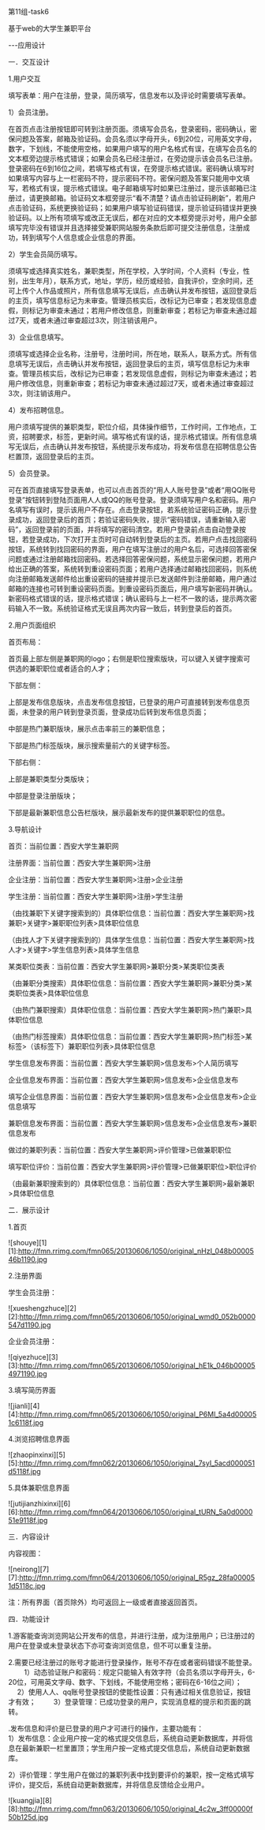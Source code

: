 第11组-task6

基于web的大学生兼职平台

---应用设计

一．交互设计

1.用户交互

填写表单：用户在注册，登录，简历填写，信息发布以及评论时需要填写表单。

1）会员注册。

在首页点击注册按钮即可转到注册页面。须填写会员名，登录密码，密码确认，密保问题及答案，邮箱及验证码。会员名须以字母开头，6到20位，可用英文字母，数字，下划线，不能使用空格，如果用户填写的用户名格式有误，在填写会员名的文本框旁边提示格式错误；如果会员名已经注册过，在旁边提示该会员名已注册。登录密码在6到16位之间，若填写格式有误，在旁提示格式错误。密码确认填写时如果填写内容与上一栏密码不符，提示密码不符。密保问题及答案只能用中文填写，若格式有误，提示格式错误。电子邮箱填写时如果已注册过，提示该邮箱已注册过，请更换邮箱。验证码文本框旁提示“看不清楚？请点击验证码刷新”，若用户点击验证码，系统更换验证码；如果用户填写验证码错误，提示验证码错误并更换验证码。以上所有项填写或改正无误后，都在对应的文本框旁提示对号，用户全部填写完毕没有错误并且选择接受兼职网站服务条款后即可提交注册信息，注册成功，转到填写个人信息或企业信息的界面。

2）学生会员简历填写。

须填写或选择真实姓名，兼职类型，所在学校，入学时间，个人资料（专业，性别，出生年月），联系方式，地址，学历，经历或经验，自我评价，空余时间，还可上传个人作品或照片，所有信息填写无误后，点击确认并发布按钮，返回登录后的主页，填写信息标记为未审查。管理员核实后，改标记为已审查；若发现信息虚假，则标记为审查未通过；若用户修改信息，则重新审查；若标记为审查未通过超过7天，或者未通过审查超过3次，则注销该用户。

3）企业信息填写。

须填写或选择企业名称，注册号，注册时间，所在地，联系人，联系方式。所有信息填写无误后，点击确认并发布按钮，返回登录后的主页，填写信息标记为未审查。管理员核实后，改标记为已审查；若发现信息虚假，则标记为审查未通过；若用户修改信息，则重新审查；若标记为审查未通过超过7天，或者未通过审查超过3次，则注销该用户。

4）发布招聘信息。

用户须填写提供的兼职类型，职位介绍，具体操作细节，工作时间，工作地点，工资，招聘要求，标签，更新时间。填写格式有误的话，提示格式错误。所有信息填写无误后，点击确认并发布按钮，系统提示发布成功，将发布信息在招聘信息公告栏置顶，返回登录后的主页。

5）会员登录。

可在首页直接填写登录表单，也可以点击首页的“用人人账号登录”或者“用QQ账号登录”按钮转到登陆页面用人人或QQ的账号登录。登录须填写用户名和密码。用户名填写有误时，提示该用户不存在。点击登录按钮，若系统验证密码正确，提示登录成功，返回登录后的首页；若验证密码失败，提示“密码错误，请重新输入密码”，返回登录前的页面，并将填写的密码清空。若用户登录前点击自动登录按钮，若登录成功，下次打开主页时可自动转到登录后的主页。若用户点击找回密码按钮，系统转到找回密码的界面，用户在填写注册过的用户名后，可选择回答密保问题或通过注册邮箱找回密码。若选择回答密保问题，系统显示密保问题，若用户给出正确的答案，系统转到重设密码页面；若用户选择通过邮箱找回密码，则系统向注册邮箱发送邮件给出重设密码的链接并提示已发送邮件到注册邮箱，用户通过邮箱的连接也可转到重设密码页面。到重设密码页面后，用户填写新密码并确认。新密码格式错误的话，提示格式错误；确认密码与上一栏不一致的话，提示两次密码输入不一致。系统验证格式无误且两次内容一致后，转到登录后的首页。

2.用户页面组织

首页布局：

首页最上部左侧是兼职网的logo；右侧是职位搜索版块，可以键入关键字搜索可供选的兼职职位或者适合的人才；

下部左侧：

上部是发布信息版块，点击发布信息按钮，已登录的用户可直接转到发布信息页面，未登录的用户转到登录页面，登录成功后转到发布信息页面；
          
中部是热门兼职版块，展示点击率前三的兼职信息；
          
下部是热门标签版块，展示搜索量前六的关键字标签。

下部右侧：

上部是兼职类型分类版块；
          
中部是登录注册版块；
          
下部是最新兼职信息公告栏版块，展示最新发布的提供兼职职位的信息。

3.导航设计

首页：当前位置：西安大学生兼职网

注册界面：当前位置：西安大学生兼职网>注册

企业注册：当前位置：西安大学生兼职网>注册>企业注册

学生注册：当前位置：西安大学生兼职网>注册>学生注册

（由找兼职下关键字搜索到的）具体职位信息：当前位置：西安大学生兼职网>找兼职>关键字>兼职职位列表>具体职位信息

（由找人才下关键字搜索到的）具体学生信息：当前位置：西安大学生兼职网>找人才>关键字>学生信息列表>具体学生信息

某类职位类表：当前位置：西安大学生兼职网>兼职分类>某类职位类表

（由兼职分类搜索）具体职位信息：当前位置：西安大学生兼职网>兼职分类>某类职位类表>具体职位信息

（由热门兼职搜索）具体职位信息：当前位置：西安大学生兼职网>热门兼职>具体职位信息

（由热门标签搜索）具体职位信息：当前位置：西安大学生兼职网>热门标签>某标签>（该标签下）兼职职位列表>具体职位信息

学生信息发布界面：当前位置：西安大学生兼职网>信息发布>个人简历填写

企业信息发布界面：当前位置：西安大学生兼职网>信息发布>企业信息发布

填写企业信息界面：当前位置：西安大学生兼职网>信息发布>企业信息发布>企业信息填写

兼职信息发布界面：当前位置：西安大学生兼职网>信息发布>企业信息发布>兼职信息发布

做过的兼职列表：当前位置：西安大学生兼职网>评价管理>已做兼职职位

填写职位评价：当前位置：西安大学生兼职网>评价管理>已做兼职职位>职位评价

（由最新兼职搜索到的）具体职位信息：当前位置：西安大学生兼职网>最新兼职>具体职位信息 

二．展示设计

1.首页         

![shouye][1]
[1]:http://fmn.rrimg.com/fmn065/20130606/1050/original_nHzI_048b0000546b1190.jpg

2.注册界面

学生会员注册：

![xueshengzhuce][2]
[2]:http://fmn.rrimg.com/fmn065/20130606/1050/original_wmd0_052b0000547d1190.jpg

企业会员注册：

![qiyezhuce][3]
[3]:http://fmn.rrimg.com/fmn065/20130606/1050/original_hE1k_046b000054971190.jpg
    
3.填写简历界面

![jianli][4]
[4]:http://fmn.rrimg.com/fmn065/20130606/1050/original_P6Ml_5a4d000051c6118f.jpg
 
4.浏览招聘信息界面

![zhaopinxinxi][5]
[5]:http://fmn.rrimg.com/fmn062/20130606/1050/original_7syI_5acd000051d5118f.jpg
 
5.具体兼职信息界面

![jutijianzhixinxi][6]
[6]:http://fmn.rrimg.com/fmn064/20130606/1050/original_tURN_5a0d000051e9118f.jpg
 
三．内容设计

内容视图：

![neirong][7]
[7]:http://fmn.rrimg.com/fmn064/20130606/1050/original_R5gz_28fa000051d5118c.jpg

注：所有界面（首页除外）均可返回上一级或者直接返回首页。

四．功能设计

1.游客能查询浏览网站公开发布的信息，并进行注册，成为注册用户；已注册过的用户在登录或未登录状态下亦可查询浏览信息，但不可以重复注册。
        
2.需要已经注册过的账号才能进行登录操作，账号不存在或者密码错误不能登录。
　　
1）动态验证账户和密码：规定只能输入有效字符（会员名须以字母开头，6-20位，可用英文字母、数字、下划线，不能使用空格；密码在6-16位之间）；
　
2）使用人人、qq账号登录按钮的使能性设置：只有通过相关信息验证，按钮才有效；
　　
3）登录管理：已成功登录的用户，实现消息框的提示和页面的跳转。
　


.发布信息和评价是已登录的用户才可进行的操作，主要功能有：
　  
1）发布信息：企业用户按一定的格式提交信息后，系统自动更新数据库，并将信息在最新兼职一栏里置顶；学生用户按一定格式提交信息后，系统自动更新数据库。      
   
2）评价管理：学生用户在做过的兼职列表中找到要评价的兼职，按一定格式填写评价，提交后，系统自动更新数据库，并将信息反馈给企业用户。


![kuangjia][8]
[8]:http://fmn.rrimg.com/fmn063/20130606/1050/original_4c2w_3ff00000f50b125d.jpg
 


